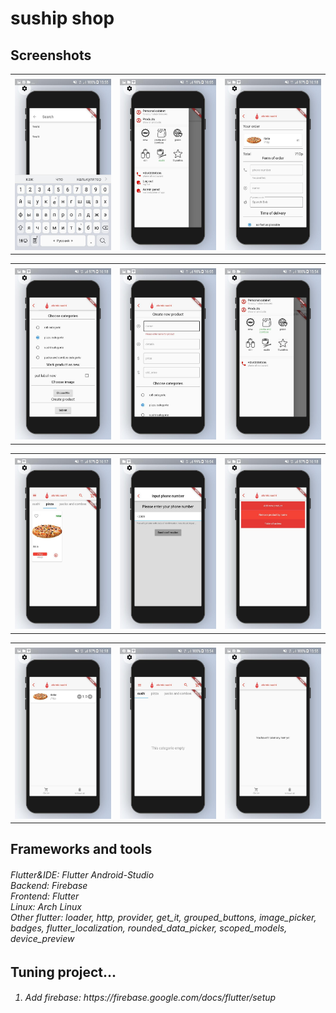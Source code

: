 # suship shop

<!---#<h2>Overwiew</h2>-->
<!---#<h6><h6>-->



    
<h2>Screenshots</h2>


<table>
  <tr>
    <td></td>
     <td></td>
     <td></td>
  </tr>
  <tr>
<td><img src="github_images/1.jpg"></td>
<td><img src="github_images/2.jpg"></td>
<td><img src="github_images/3.jpg"></td>
  </tr>
 </table>
 
 <table>
  <tr>
    <td></td>
     <td></td>
     <td></td>
  </tr>
  <tr>
<td><img src="github_images/4.jpg"></td>
<td><img src="github_images/5.jpg"></td>
<td><img src="github_images/6.jpg"></td>
  </tr>
 </table>


<table>
  <tr>
    <td></td>
     <td></td>
     <td></td>
  </tr>
  <tr>
<td><img src="github_images/7.jpg"></td>
<td><img src="github_images/8.jpg"></td>
<td><img src="github_images/9.jpg"></td>
  </tr>
 </table>


<table>
  <tr>
    <td></td>
     <td></td>
     <td></td>
  </tr>
  <tr>
<td><img src="github_images/10.jpg"></td>
<td><img src="github_images/11.jpg"></td>
<td><img src="github_images/12.jpg"></td>
  </tr>
 </table>




<h2>Frameworks and tools</h2>

<h6>
    Flutter&IDE: Flutter Android-Studio<br>
    Backend: Firebase<br>
    Frontend: Flutter<br>
    Linux: Arch Linux<br>
    Other flutter: loader, http, provider, get_it, grouped_buttons, image_picker, badges, flutter_localization, rounded_data_picker, scoped_models, device_preview <br>
</h6>


<h2>Tuning project...</h2>

<h6>
    <ol>
        <li>Add firebase: https://firebase.google.com/docs/flutter/setup</li>
   </ol>
</h6>
